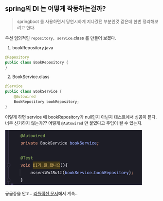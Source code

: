 ## spring의 DI 는 어떻게 작동하는걸까?
> springboot 를 사용하면서 당연시하게 지나갔던 부분인것 같은데 한번 정리해보려고 한다.

우선 임의적인 `repository, service`.class 를 만들어 보겠다.
1. bookRepository.java
```java
@Repository
public class BookRepository {
}
```
2. BookService.class
```java
@Service
public class BookService {
    @Autowired
    BookRepository bookRepository;
}
```

이렇게 하면 service 에 bookRepository가 null인지 아닌지 테스트에서 성공이 뜬다.  
너무 신기하지 않는가?? 어떻게 `@Autowired` 만 붙였다고 주입이 될 수 있는지.

<img src="../../img/basic-DI-success.png" width="450px">

궁금증을 안고.. [리플랙션 문서](../../Lecture/JAVA/reflection-1.md)에서 계속..